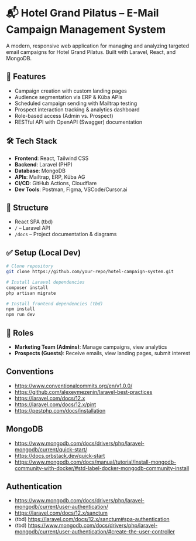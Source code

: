 # 📬 Hotel Grand Pilatus – E-Mail Campaign Management System

A modern, responsive web application for managing and analyzing targeted email campaigns for Hotel Grand Pilatus. Built with Laravel, React, and MongoDB.

## 🚀 Features

- Campaign creation with custom landing pages
- Audience segmentation via ERP & Küba APIs
- Scheduled campaign sending with Mailtrap testing
- Prospect interaction tracking & analytics dashboard
- Role-based access (Admin vs. Prospect)
- RESTful API with OpenAPI (Swagger) documentation

## 🛠️ Tech Stack

- **Frontend**: React, Tailwind CSS
- **Backend**: Laravel (PHP)
- **Database**: MongoDB
- **APIs**: Mailtrap, ERP, Küba AG
- **CI/CD**: GitHub Actions, Cloudflare
- **Dev Tools**: Postman, Figma, VSCode/Cursor.ai

## 📂 Structure

- React SPA (tbd)
- `/` – Laravel API
- `/docs` – Project documentation & diagrams

## ✅ Setup (Local Dev)

```bash
# Clone repository
git clone https://github.com/your-repo/hotel-campaign-system.git

# Install Laravel dependencies
composer install
php artisan migrate

# Install frontend dependencies (tbd)
npm install
npm run dev
```

## 👥 Roles

- **Marketing Team (Admins)**: Manage campaigns, view analytics
- **Prospects (Guests)**: Receive emails, view landing pages, submit interest

## Conventions
- https://www.conventionalcommits.org/en/v1.0.0/
- https://github.com/alexeymezenin/laravel-best-practices
- https://laravel.com/docs/12.x
- https://laravel.com/docs/12.x/pint
- https://pestphp.com/docs/installation

## MongoDB
- https://www.mongodb.com/docs/drivers/php/laravel-mongodb/current/quick-start/
- https://docs.orbstack.dev/quick-start
- https://www.mongodb.com/docs/manual/tutorial/install-mongodb-community-with-docker/#std-label-docker-mongodb-community-install

## Authentication
- https://www.mongodb.com/docs/drivers/php/laravel-mongodb/current/user-authentication/
- https://laravel.com/docs/12.x/sanctum
- (tbd) https://laravel.com/docs/12.x/sanctum#spa-authentication
- (tbd) https://www.mongodb.com/docs/drivers/php/laravel-mongodb/current/user-authentication/#create-the-user-controller